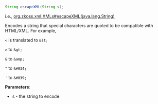 ```java
String escapeXML(String s);
```

  
i.e.,
[org.zkoss.xml.XMLs#escapeXML(java.lang.String)](https://www.zkoss.org/javadoc/latest/zk/org/zkoss/xml/XMLs.html#escapeXML(java.lang.String))

Encodes a string that special characters are quoted to be compatible
with HTML/XML. For example,

  
`<` is translated to `&lt;`

`>` to `&gt;`

`&` to `&amp;`

`"` to `&#034;`

`'` to `&#039;`

**Parameters:**

- s - the string to encode


